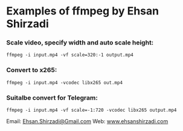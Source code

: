 # Examples of ffmpeg by Ehsan Shirzadi

### Scale video, specify width and auto scale height:
```
ffmpeg -i input.mp4 -vf scale=320:-1 output.mp4
```

### Convert to x265:
```
ffmpeg -i input.mp4 -vcodec libx265 out.mp4
```

### Suitalbe convert for Telegram:
```
ffmpeg -i input.mp4 -vf scale=-1:720 -vcodec libx265 output.mp4
```


Email: Ehsan.Shirzadi@Gmail.com
Web: www.ehsanshirzadi.com
